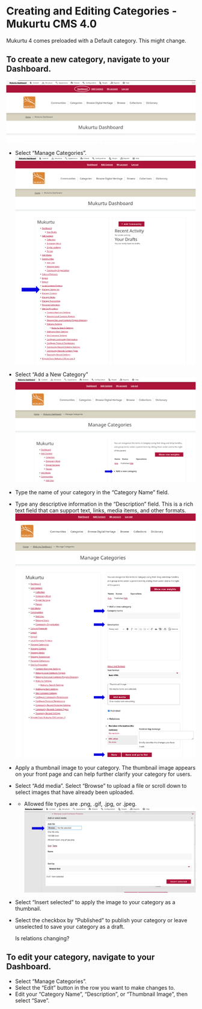 # Creating and Editing Categories - Mukurtu CMS 4.0 

Mukurtu 4 comes preloaded with a Default category. This might change.

## To create a new category, navigate to your Dashboard.  
![image](../embeds/categories1.PNG)
- Select “Manage Categories”. 
![image](../embeds/categories2.PNG)
- Select “Add a New Category” 
 ![image](../embeds/categories3.PNG)
- Type the name of your category in the “Category Name” field.  
- Type any descriptive information in the “Description” field. This is a rich text field that can support text, links, media items, and other formats. 
![image](../embeds/categories4.PNG)
- Apply a thumbnail image to your category. The thumbnail image appears on your front page and can help further clarify your category for users. 
- Select “Add media”. Select “Browse” to upload a file or scroll down to select images that have already been uploaded.  
- - Allowed file types are .png, .gif, .jpg, or .jpeg. 
![image](../embeds/categories5.PNG)
- Select “Insert selected” to apply the image to your category as a thumbnail. 
- Select the checkbox by “Published” to publish your category or leave unselected to save your category as a draft. 

    Is relations changing?

## To edit your category, navigate to your Dashboard.  

- Select “Manage Categories”. 
- Select the “Edit” button in the row you want to make changes to. 
- Edit your “Category Name”, “Description”, or “Thumbnail Image”, then select “Save”. 